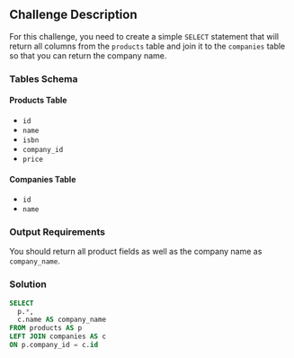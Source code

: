 ## Challenge Description

For this challenge, you need to create a simple `SELECT` statement that will return all columns from the `products` table and join it to the `companies` table so that you can return the company name.

### Tables Schema

#### Products Table

- `id`
- `name`
- `isbn`
- `company_id`
- `price`

#### Companies Table

- `id`
- `name`

### Output Requirements

You should return all product fields as well as the company name as `company_name`.

### Solution

```sql
SELECT
  p.*,
  c.name AS company_name
FROM products AS p
LEFT JOIN companies AS c
ON p.company_id = c.id
```

